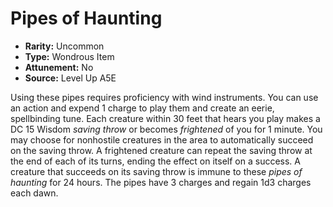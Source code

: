 
# Pipes of Haunting

* **Rarity:** Uncommon
* **Type:** Wondrous Item
* **Attunement:** No
* **Source:** Level Up A5E


Using these pipes requires proficiency with wind instruments. You can use an action and expend 1 charge to play them and create an eerie, spellbinding tune. Each creature within 30 feet that hears you play makes a DC 15 Wisdom _saving throw_  or becomes _frightened_  of you for 1 minute. You may choose for nonhostile creatures in the area to automatically succeed on the saving throw. A frightened creature can repeat the saving throw at the end of each of its turns, ending the effect on itself on a success. A creature that succeeds on its saving throw is immune to these _pipes of haunting_ for 24 hours. The pipes have 3 charges and regain 1d3 charges each dawn.
